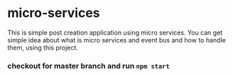 # micro-services
This is simple post creation application using micro services. You can get simple idea about what is micro services and event bus and how to handle them, using this project.

### checkout for master branch and run `npm start`
